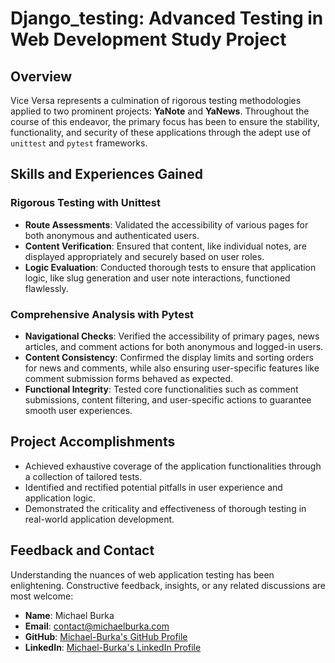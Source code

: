 # Django_testing: Advanced Testing in Web Development Study Project

## Overview

Vice Versa represents a culmination of rigorous testing methodologies applied to two prominent projects: **YaNote** and **YaNews**. Throughout the course of this endeavor, the primary focus has been to ensure the stability, functionality, and security of these applications through the adept use of `unittest` and `pytest` frameworks.

## Skills and Experiences Gained

### Rigorous Testing with Unittest
- **Route Assessments**: Validated the accessibility of various pages for both anonymous and authenticated users.
- **Content Verification**: Ensured that content, like individual notes, are displayed appropriately and securely based on user roles.
- **Logic Evaluation**: Conducted thorough tests to ensure that application logic, like slug generation and user note interactions, functioned flawlessly.

### Comprehensive Analysis with Pytest
- **Navigational Checks**: Verified the accessibility of primary pages, news articles, and comment actions for both anonymous and logged-in users.
- **Content Consistency**: Confirmed the display limits and sorting orders for news and comments, while also ensuring user-specific features like comment submission forms behaved as expected.
- **Functional Integrity**: Tested core functionalities such as comment submissions, content filtering, and user-specific actions to guarantee smooth user experiences.

## Project Accomplishments

- Achieved exhaustive coverage of the application functionalities through a collection of tailored tests.
- Identified and rectified potential pitfalls in user experience and application logic.
- Demonstrated the criticality and effectiveness of thorough testing in real-world application development.


## Feedback and Contact

Understanding the nuances of web application testing has been enlightening. Constructive feedback, insights, or any related discussions are most welcome:

- **Name**: Michael Burka 
- **Email**: [contact@michaelburka.com](mailto:contact@michaelburka.com) 
- **GitHub**: [Michael-Burka's GitHub Profile](https://github.com/Michael-Burka/) 
- **LinkedIn**: [Michael-Burka's LinkedIn Profile](https://www.linkedin.com/in/michael-burka-485832251/) 


